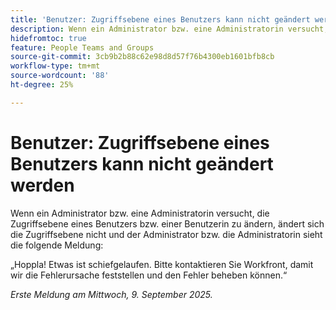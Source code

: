 ```yaml
---
title: 'Benutzer: Zugriffsebene eines Benutzers kann nicht geändert werden'
description: Wenn ein Administrator bzw. eine Administratorin versucht, die Zugriffsebene eines Benutzers bzw. einer Benutzerin zu ändern, ändert sich die Zugriffsebene nicht und der Administrator bzw. die Administratorin sieht eine Fehlermeldung.
hidefromtoc: true
feature: People Teams and Groups
source-git-commit: 3cb9b2b88c62e98d8d57f76b4300eb1601bfb8cb
workflow-type: tm+mt
source-wordcount: '88'
ht-degree: 25%

---
```



# Benutzer: Zugriffsebene eines Benutzers kann nicht geändert werden

Wenn ein Administrator bzw. eine Administratorin versucht, die Zugriffsebene eines Benutzers bzw. einer Benutzerin zu ändern, ändert sich die Zugriffsebene nicht und der Administrator bzw. die Administratorin sieht die folgende Meldung:

„Hoppla! Etwas ist schiefgelaufen. Bitte kontaktieren Sie Workfront, damit wir die Fehlerursache feststellen und den Fehler beheben können.“

_Erste Meldung am Mittwoch, 9. September 2025._
